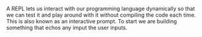 A REPL lets us interact with our programming language dynamically so that we can test it and play around with it without compiling the code each time. This is also known as an interactive prompt. To start we are building something that echos any imput the user inputs.

